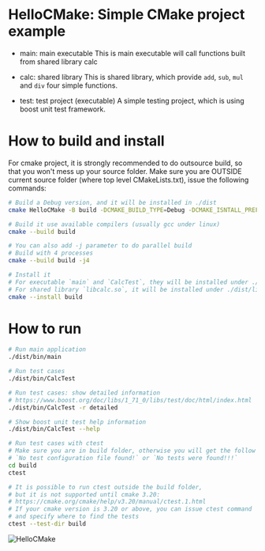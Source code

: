 # HelloCMake: Simple CMake project example
* main: main executable
This is main executable will call functions built from shared library calc

* calc: shared library
This is shared library, which provide `add`, `sub`, `mul` and `div` four simple functions.

* test: test project (executable)
A simple testing project, which is using boost unit test framework.

# How to build and install

For cmake project, it is strongly recommended to do outsource build,
so that you won't mess up your source folder.
Make sure you are OUTSIDE current source folder (where top level CMakeLists.txt), issue the following commands:
```bash
# Build a Debug version, and it will be installed in ./dist
cmake HelloCMake -B build -DCMAKE_BUILD_TYPE=Debug -DCMAKE_ISNTALL_PREFIX=./dist

# Build it use available compilers (usually gcc under linux) 
cmake --build build

# You can also add -j parameter to do parallel build
# Build with 4 processes
cmake --build build -j4

# Install it
# For executable `main` and `CalcTest`, they will be installed under ./dist/bin folder;
# For shared library `libcalc.so`, it will be installed under ./dist/lib folder.
cmake --install build
```

# How to run
``` bash
# Run main application
./dist/bin/main

# Run test cases
./dist/bin/CalcTest

# Run test cases: show detailed information
# https://www.boost.org/doc/libs/1_71_0/libs/test/doc/html/index.html
./dist/bin/CalcTest -r detailed

# Show boost unit test help information
./dist/bin/CalcTest --help

# Run test cases with ctest
# Make sure you are in build folder, otherwise you will get the follow error:
# `No test configuration file found!` or `No tests were found!!!`
cd build  
ctest

# It is possible to run ctest outside the build folder,
# but it is not supported until cmake 3.20:
# https://cmake.org/cmake/help/v3.20/manual/ctest.1.html
# If your cmake version is 3.20 or above, you can issue ctest command 
# and specify where to find the tests
ctest --test-dir build
```

![HelloCMake](https://github.com/bgyu/HelloCMake/actions/workflows/c-cpp.yml/badge.svg?event=push)

